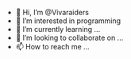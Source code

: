- 👋 Hi, I’m @Vivaraiders
- 👀 I’m interested in programming
- 🌱 I’m currently learning ...
- 💞️ I’m looking to collaborate on ...
- 📫 How to reach me ...

<!---
Vivaraiders/Vivaraiders is a ✨ special ✨ repository because its `README.md` (this file) appears on your GitHub profile.
You can click the Preview link to take a look at your changes.
--->
